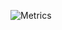![Metrics](https://metrics.lecoq.io/yusufpapurcu?template=classic&languages=1&introduction=1&stars=1&lines=1&languages.limit=8&languages.colors=github&languages.threshold=0%25&introduction.title=true&stars.limit=4&config.timezone=Europe%2FIstanbul)
